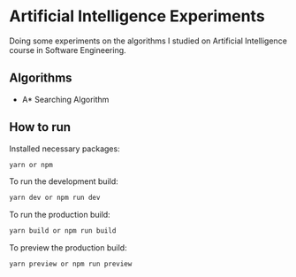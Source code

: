 # Artificial Intelligence Experiments

Doing some experiments on the algorithms I studied on Artificial Intelligence course in Software Engineering.

## Algorithms

- A\* Searching Algorithm

## How to run

Installed necessary packages:

```sh
yarn or npm
```

To run the development build:

```sh
yarn dev or npm run dev
```

To run the production build:

```sh
yarn build or npm run build
```

To preview the production build:

```sh
yarn preview or npm run preview
```
